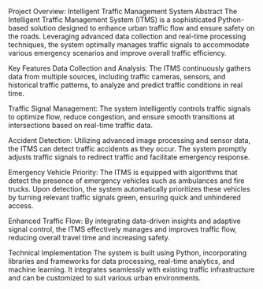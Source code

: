 Project Overview: Intelligent Traffic Management System
Abstract
The Intelligent Traffic Management System (ITMS) is a sophisticated Python-based solution designed to enhance urban traffic flow and ensure safety on the roads. Leveraging advanced data collection and real-time processing techniques, the system optimally manages traffic signals to accommodate various emergency scenarios and improve overall traffic efficiency.

Key Features
Data Collection and Analysis: The ITMS continuously gathers data from multiple sources, including traffic cameras, sensors, and historical traffic patterns, to analyze and predict traffic conditions in real time.

Traffic Signal Management: The system intelligently controls traffic signals to optimize flow, reduce congestion, and ensure smooth transitions at intersections based on real-time traffic data.

Accident Detection: Utilizing advanced image processing and sensor data, the ITMS can detect traffic accidents as they occur. The system promptly adjusts traffic signals to redirect traffic and facilitate emergency response.

Emergency Vehicle Priority: The ITMS is equipped with algorithms that detect the presence of emergency vehicles such as ambulances and fire trucks. Upon detection, the system automatically prioritizes these vehicles by turning relevant traffic signals green, ensuring quick and unhindered access.

Enhanced Traffic Flow: By integrating data-driven insights and adaptive signal control, the ITMS effectively manages and improves traffic flow, reducing overall travel time and increasing safety.

Technical Implementation
The system is built using Python, incorporating libraries and frameworks for data processing, real-time analytics, and machine learning. It integrates seamlessly with existing traffic infrastructure and can be customized to suit various urban environments.
